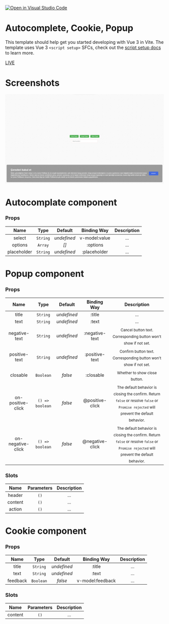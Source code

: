 [![Open in Visual Studio Code](https://classroom.github.com/assets/open-in-vscode-c66648af7eb3fe8bc4f294546bfd86ef473780cde1dea487d3c4ff354943c9ae.svg)](https://classroom.github.com/online_ide?assignment_repo_id=8837416&assignment_repo_type=AssignmentRepo)

# Autocomplete, Cookie, Popup

This template should help get you started developing with Vue 3 in Vite. The template uses Vue 3 `<script setup>` SFCs, check out the [script setup docs](https://v3.vuejs.org/api/sfc-script-setup.html#sfc-script-setup) to learn more.

<a href="https://bright-seahorse-dbfa48.netlify.app/">LIVE</a>

# Screenshots

<img src="./screenshots/screen.png"/>

# Autocomplate component

### Props

|    Name     |   Type   |   Default   |  Binding Way  | Description |
| :---------: | :------: | :---------: | :-----------: | :---------: |
|   select    | `String` | _undefined_ | v-model:value |     ...     |
|   options   | `Array`  |    _[]_     |   :options    |     ...     |
| placeholder | `String` | _undefined_ | :placeholder  |     ...     |

# Popup component

### Props

|       Name        |      Type       |   Default   |   Binding Way   |                                                                    Description                                                                     |
| :---------------: | :-------------: | :---------: | :-------------: | :------------------------------------------------------------------------------------------------------------------------------------------------: |
|       title       |    `String`     | _undefined_ |     :title      |                                                                        ...                                                                         |
|       text        |    `String`     | _undefined_ |      :text      |                                                                        ...                                                                         |
|   negative-text   |    `String`     | _undefined_  | :negative-text  |                                     <sub>Cancel button text. Corresponding button won't show if not set.</sub>                                     |
|   positive-text   |    `String`     | _undefined_  | :positive-text  |                                    <sub>Confirm button text. Corresponding button won't show if not set.</sub>                                     |
|     closable      |    `Boolean`    |   _false_   |    :closable    |                                                      <sub>Whether to show close button.</sub>                                                      |
| on-positive-click | `() => boolean` |   _false_   | @positive-click | <sub>The default behavior is closing the confirm. Return `false` or resolve `false` or `Promise rejected` will prevent the default behavior.</sub> |
| on-negative-click | `() => boolean` |   _false_   | @negative-click | <sub>The default behavior is closing the confirm. Return `false` or resolve `false` or `Promise rejected` will prevent the default behavior.</sub> |

### Slots

|  Name   | Parameters | Description |
| :-----: | :--------: | :---------: |
| header  |    `()`    |     ...     |
| content |    `()`    |     ...     |
| action  |    `()`    |     ...     |

# Cookie component

### Props

|   Name   |   Type    |   Default   |   Binding Way    | Description |
| :------: | :-------: | :---------: | :--------------: | :---------: |
|  title   | `String`  | _undefined_ |      :title      |     ...     |
|   text   | `String`  | _undefined_ |      :text       |     ...     |
| feedback | `Boolean` |   _false_   | v-model:feedback |     ...     |

### Slots

|  Name   | Parameters | Description |
| :-----: | :--------: | :---------: |
| content |    `()`    |     ...     |
